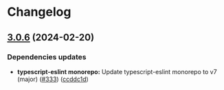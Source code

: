 # Changelog

## [3.0.6](https://github.com/kronostechnologies/standards/compare/eslint-config-typescript-v3.0.5...eslint-config-typescript@v3.0.6) (2024-02-20)


### Dependencies updates

* **typescript-eslint monorepo:** Update typescript-eslint monorepo to v7 (major) ([#333](https://github.com/kronostechnologies/standards/issues/333)) ([ccddc1d](https://github.com/kronostechnologies/standards/commit/ccddc1d59b9fa44b1290d91b8f48d922df27daa2))
